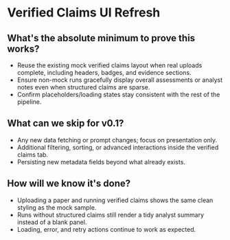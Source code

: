 # Verified Claims UI Refresh

## What's the absolute minimum to prove this works?
- Reuse the existing mock verified claims layout when real uploads complete, including headers, badges, and evidence sections.
- Ensure non-mock runs gracefully display overall assessments or analyst notes even when structured claims are sparse.
- Confirm placeholders/loading states stay consistent with the rest of the pipeline.

## What can we skip for v0.1?
- Any new data fetching or prompt changes; focus on presentation only.
- Additional filtering, sorting, or advanced interactions inside the verified claims tab.
- Persisting new metadata fields beyond what already exists.

## How will we know it's done?
- Uploading a paper and running verified claims shows the same clean styling as the mock sample.
- Runs without structured claims still render a tidy analyst summary instead of a blank panel.
- Loading, error, and retry actions continue to work as expected.
